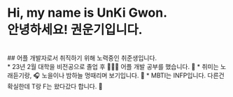 # Hi, my name is UnKi Gwon.<br>안녕하세요! 권운기입니다.
<br>
## 어플 개발자로서 취직하기 위해 노력중인 취준생입니다.
<br>
* 23년 2월 대학을 비전공으로 졸업 후 👨🏻‍🎓 어플 개발 공부를 했습니다. 📱
* 취미는 노래듣기랑, 🎧 노을이나 밤하늘 멍때리며 보기입니다. 🌃 
* MBTI는 INFP입니다. 다른건 확실한데 T랑 F는 왔다갔다 합니다. 🤣

   
   


